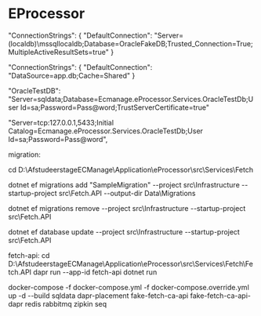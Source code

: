 # EProcessor

"ConnectionStrings": {
"DefaultConnection": "Server=(localdb)\\mssqllocaldb;Database=OracleFakeDB;Trusted_Connection=True;MultipleActiveResultSets=true"
}

"ConnectionStrings": {
"DefaultConnection": "DataSource=app.db;Cache=Shared"
}

"OracleTestDB": "Server=sqldata;Database=Ecmanage.eProcessor.Services.OracleTestDb;User Id=sa;Password=Pass@word;TrustServerCertificate=true"

"Server=tcp:127.0.0.1,5433;Initial Catalog=Ecmanage.eProcessor.Services.OracleTestDb;User Id=sa;Password=Pass@word",

migration:

cd D:\AfstudeerstageECManage\Application\eProcessor\src\Services\Fetch

dotnet ef migrations add "SampleMigration" --project src\Infrastructure --startup-project src\Fetch.API --output-dir Data\Migrations

dotnet ef migrations remove --project src\Infrastructure --startup-project src\Fetch.API

dotnet ef database update --project src\Infrastructure --startup-project src\Fetch.API

fetch-api:
cd D:\AfstudeerstageECManage\Application\eProcessor\src\Services\Fetch\Fetch.API
dapr run --app-id fetch-api dotnet run

docker-compose -f docker-compose.yml -f docker-compose.override.yml up -d --build sqldata dapr-placement fake-fetch-ca-api fake-fetch-ca-api-dapr redis rabbitmq zipkin seq

